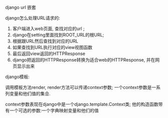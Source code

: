 django url 嵌套

django怎么处理URL请求的:

1. 客户端进入web页面, 查找对应的url ;
2. django在setting里面找到ROOT\_URL的根URL;
3. 根据跟URL然后查找到对应的URL
4. 如果查找到URL执行对应的view视图函数
5. 最后返回view返回的HTTPResponse
6. django把返回的HTTPResponse转换为适合web的HTTPResponse, 并在网页显示出来

django模板:

调用模板方法render, render方法可以传递context参数;  一个context参数是一系列变量和他们值的集合.

context参数表现在django中是一个django.template.Context类; 他的构造函数带有一个可选的参数:一个字典映射变量和他们的值









